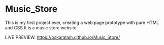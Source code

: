 # Music_Store
This is my first project ever, creating a web page prototype with pure HTML and CSS It is a music store website

LIVE PREVIEW: https://oskaratam.github.io/Music_Store/
